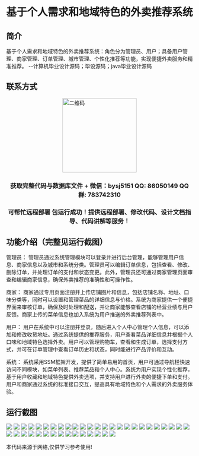 <p><h1 align="center">基于个人需求和地域特色的外卖推荐系统</h1></p>

## 简介
基于个人需求和地域特色的外卖推荐系统：角色分为管理员、用户；具备用户管理、商家管理、订单管理、城市管理、个性化推荐等功能，实现便捷外卖服务和精准推荐。    --计算机毕业设计源码；毕设源码；java毕业设计源码


## 联系方式
<img src="https://bs-1329754181.cos.ap-shanghai.myqcloud.com/wx.jpg" alt="二维码" style="display: block; margin: 0 auto;" width="200px">
<p><h3 align="center">获取完整代码与数据库文件 + 微信：bysj5151 QQ: 86050149 QQ群: 783742310</h3></p>
<p><h3 align="center">可帮忙远程部署 包运行成功！提供远程部署、修改代码、设计文档指导、代码讲解等服务！</h3></p>

## 功能介绍（完整见运行截图）
管理员： 管理员通过系统管理模块可以登录并进行后台管理，能够管理用户信息、商家信息以及城市和系统分类。管理员可以编辑订单信息，包括查看、修改、删除订单，并处理订单的支付和状态变更。此外，管理员还可通过商家管理页面审查和编辑商家信息，确保外卖推荐的准确性和可操作性。

商家： 商家通过专用页面注册并上传店铺图片和信息，包括店铺名称、地址、口味分类等，同时可以设置和管理菜品的详细信息与价格。系统为商家提供一个便捷界面来审核订单，确保及时处理和配送，并让商家能够查看店铺的经营业绩与用户反馈。商家上传的菜单信息也加入系统为用户推送的外卖推荐列表中。

用户： 用户在系统中可以注册并登录，随后进入个人中心管理个人信息，可以添加和修改收货地址。通过系统提供的推荐服务，用户查看菜品详细信息并根据个人口味和地域特色选择外卖。用户可以管理购物车，查看和生成订单，选择支付方式，并可在订单管理中查看订单历史和状态，同时能进行产品评价和互动。

系统： 系统采用SSM框架开发，提供了简单易用的首页，用户可通过导航栏快速访问不同模块，如菜单列表、推荐菜品和个人中心。系统为用户实现个性化推荐，基于用户收藏和地域特色提供外卖选项，并支持用户进行外卖的便捷下单和支付。用户和商家通过系统的标准接口交互，提高具有地域特色和个人需求的外卖服务体验。


## 运行截图
![](https://bs-1329754181.cos.ap-shanghai.myqcloud.com/ssm/personalizedFoodDeliveryRecommendationSystem/img/001.jpg)
![](https://bs-1329754181.cos.ap-shanghai.myqcloud.com/ssm/personalizedFoodDeliveryRecommendationSystem/img/002.jpg)
![](https://bs-1329754181.cos.ap-shanghai.myqcloud.com/ssm/personalizedFoodDeliveryRecommendationSystem/img/003.jpg)
![](https://bs-1329754181.cos.ap-shanghai.myqcloud.com/ssm/personalizedFoodDeliveryRecommendationSystem/img/004.jpg)
![](https://bs-1329754181.cos.ap-shanghai.myqcloud.com/ssm/personalizedFoodDeliveryRecommendationSystem/img/005.jpg)
![](https://bs-1329754181.cos.ap-shanghai.myqcloud.com/ssm/personalizedFoodDeliveryRecommendationSystem/img/006.jpg)
![](https://bs-1329754181.cos.ap-shanghai.myqcloud.com/ssm/personalizedFoodDeliveryRecommendationSystem/img/007.jpg)
![](https://bs-1329754181.cos.ap-shanghai.myqcloud.com/ssm/personalizedFoodDeliveryRecommendationSystem/img/008.jpg)
![](https://bs-1329754181.cos.ap-shanghai.myqcloud.com/ssm/personalizedFoodDeliveryRecommendationSystem/img/009.jpg)
![](https://bs-1329754181.cos.ap-shanghai.myqcloud.com/ssm/personalizedFoodDeliveryRecommendationSystem/img/010.jpg)
![](https://bs-1329754181.cos.ap-shanghai.myqcloud.com/ssm/personalizedFoodDeliveryRecommendationSystem/img/011.jpg)
![](https://bs-1329754181.cos.ap-shanghai.myqcloud.com/ssm/personalizedFoodDeliveryRecommendationSystem/img/012.jpg)
![](https://bs-1329754181.cos.ap-shanghai.myqcloud.com/ssm/personalizedFoodDeliveryRecommendationSystem/img/013.jpg)
![](https://bs-1329754181.cos.ap-shanghai.myqcloud.com/ssm/personalizedFoodDeliveryRecommendationSystem/img/014.jpg)
![](https://bs-1329754181.cos.ap-shanghai.myqcloud.com/ssm/personalizedFoodDeliveryRecommendationSystem/img/015.jpg)
![](https://bs-1329754181.cos.ap-shanghai.myqcloud.com/ssm/personalizedFoodDeliveryRecommendationSystem/img/016.jpg)
![](https://bs-1329754181.cos.ap-shanghai.myqcloud.com/ssm/personalizedFoodDeliveryRecommendationSystem/img/017.jpg)
![](https://bs-1329754181.cos.ap-shanghai.myqcloud.com/ssm/personalizedFoodDeliveryRecommendationSystem/img/018.jpg)
![](https://bs-1329754181.cos.ap-shanghai.myqcloud.com/ssm/personalizedFoodDeliveryRecommendationSystem/img/019.jpg)
![](https://bs-1329754181.cos.ap-shanghai.myqcloud.com/ssm/personalizedFoodDeliveryRecommendationSystem/img/020.jpg)
![](https://bs-1329754181.cos.ap-shanghai.myqcloud.com/ssm/personalizedFoodDeliveryRecommendationSystem/img/021.jpg)
![](https://bs-1329754181.cos.ap-shanghai.myqcloud.com/ssm/personalizedFoodDeliveryRecommendationSystem/img/022.jpg)
![](https://bs-1329754181.cos.ap-shanghai.myqcloud.com/ssm/personalizedFoodDeliveryRecommendationSystem/img/023.jpg)
![](https://bs-1329754181.cos.ap-shanghai.myqcloud.com/ssm/personalizedFoodDeliveryRecommendationSystem/img/024.jpg)
![](https://bs-1329754181.cos.ap-shanghai.myqcloud.com/ssm/personalizedFoodDeliveryRecommendationSystem/img/025.jpg)
![](https://bs-1329754181.cos.ap-shanghai.myqcloud.com/ssm/personalizedFoodDeliveryRecommendationSystem/img/026.jpg)
![](https://bs-1329754181.cos.ap-shanghai.myqcloud.com/ssm/personalizedFoodDeliveryRecommendationSystem/img/027.jpg)
![](https://bs-1329754181.cos.ap-shanghai.myqcloud.com/ssm/personalizedFoodDeliveryRecommendationSystem/img/028.jpg)
![](https://bs-1329754181.cos.ap-shanghai.myqcloud.com/ssm/personalizedFoodDeliveryRecommendationSystem/img/029.jpg)
![](https://bs-1329754181.cos.ap-shanghai.myqcloud.com/ssm/personalizedFoodDeliveryRecommendationSystem/img/030.jpg)
![](https://bs-1329754181.cos.ap-shanghai.myqcloud.com/ssm/personalizedFoodDeliveryRecommendationSystem/img/031.jpg)
![](https://bs-1329754181.cos.ap-shanghai.myqcloud.com/ssm/personalizedFoodDeliveryRecommendationSystem/img/032.jpg)
![](https://bs-1329754181.cos.ap-shanghai.myqcloud.com/ssm/personalizedFoodDeliveryRecommendationSystem/img/033.jpg)
![](https://bs-1329754181.cos.ap-shanghai.myqcloud.com/ssm/personalizedFoodDeliveryRecommendationSystem/img/034.jpg)
![](https://bs-1329754181.cos.ap-shanghai.myqcloud.com/ssm/personalizedFoodDeliveryRecommendationSystem/img/035.jpg)
![](https://bs-1329754181.cos.ap-shanghai.myqcloud.com/ssm/personalizedFoodDeliveryRecommendationSystem/img/036.jpg)
![](https://bs-1329754181.cos.ap-shanghai.myqcloud.com/ssm/personalizedFoodDeliveryRecommendationSystem/img/037.jpg)
![](https://bs-1329754181.cos.ap-shanghai.myqcloud.com/ssm/personalizedFoodDeliveryRecommendationSystem/img/038.jpg)
![](https://bs-1329754181.cos.ap-shanghai.myqcloud.com/ssm/personalizedFoodDeliveryRecommendationSystem/img/039.jpg)
![](https://bs-1329754181.cos.ap-shanghai.myqcloud.com/ssm/personalizedFoodDeliveryRecommendationSystem/img/040.jpg)

<p>本代码来源于网络,仅供学习参考使用!</p>
